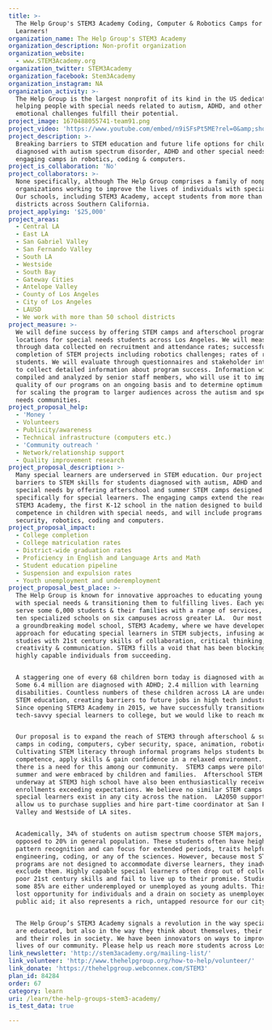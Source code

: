 ```yaml
---
title: >-
  The Help Group's STEM3 Academy Coding, Computer & Robotics Camps for Special
  Learners! 
organization_name: The Help Group's STEM3 Academy
organization_description: Non-profit organization
organization_website:
  - www.STEM3Academy.org
organization_twitter: STEM3Academy
organization_facebook: Stem3Academy
organization_instagram: NA
organization_activity: >-
  The Help Group is the largest nonprofit of its kind in the US dedicated to
  helping people with special needs related to autism, ADHD, and other social &
  emotional challenges fulfill their potential.
project_image: 1670488055741-team91.png
project_video: 'https://www.youtube.com/embed/n9iSFsPt5ME?rel=0&amp;showinfo=0'
project_description: >-
  Breaking barriers to STEM education and future life options for children
  diagnosed with autism spectrum disorder, ADHD and other special needs through
  engaging camps in robotics, coding & computers.
project_is_collaboration: 'No'
project_collaborators: >-
  None specifically, although The Help Group comprises a family of nonprofit
  organizations working to improve the lives of individuals with special needs.
  Our schools, including STEM3 Academy, accept students from more than 50 school
  districts across Southern California.
project_applying: '$25,000'
project_areas:
  - Central LA
  - East LA
  - San Gabriel Valley
  - San Fernando Valley
  - South LA
  - Westside
  - South Bay
  - Gateway Cities
  - Antelope Valley
  - County of Los Angeles
  - City of Los Angeles
  - LAUSD
  - We work with more than 50 school districts
project_measure: >-
  We will define success by offering STEM camps and afterschool programs at two
  locations for special needs students across Los Angeles. We will measure
  through data collected on recruitment and attendance rates; successful
  completion of STEM projects including robotics challenges; rates of return
  students. We will evaluate through questionnaires and stakeholder interviews
  to collect detailed information about program success. Information will be
  compiled and analyzed by senior staff members, who will use it to improve
  quality of our programs on an ongoing basis and to determine optimum methods
  for scaling the program to larger audiences across the autism and special
  needs communities.
project_proposal_help:
  - 'Money '
  - Volunteers
  - Publicity/awareness
  - Technical infrastructure (computers etc.)
  - 'Community outreach '
  - Network/relationship support
  - Quality improvement research
project_proposal_description: >-
  Many special learners are underserved in STEM education. Our project reduces
  barriers to STEM skills for students diagnosed with autism, ADHD and other
  special needs by offering afterschool and summer STEM camps designed
  specifically for special learners. The engaging camps extend the reach of
  STEM3 Academy, the first K-12 school in the nation designed to build STEM
  competence in children with special needs, and will include programs in cyber
  security, robotics, coding and computers.
project_proposal_impact:
  - College completion
  - College matriculation rates
  - District-wide graduation rates
  - Proficiency in English and Language Arts and Math
  - Student education pipeline
  - Suspension and expulsion rates
  - Youth unemployment and underemployment
project_proposal_best_place: >-
  The Help Group is known for innovative approaches to educating young people
  with special needs & transitioning them to fulfilling lives. Each year we
  serve some 6,000 students & their families with a range of services, operating
  ten specialized schools on six campuses across greater LA.  Our most recent is
  a groundbreaking model school, STEM3 Academy, where we have developed a unique
  approach for educating special learners in STEM subjects, infusing advanced
  studies with 21st century skills of collaboration, critical thinking,
  creativity & communication. STEM3 fills a void that has been blocking many
  highly capable individuals from succeeding. 


  A staggering one of every 68 children born today is diagnosed with autism.
  Some 6.4 million are diagnosed with ADHD; 2.4 million with learning
  disabilities. Countless numbers of these children across LA are underserved in
  STEM education, creating barriers to future jobs in high tech industries.
  Since opening STEM3 Academy in 2015, we have successfully transitioned
  tech-savvy special learners to college, but we would like to reach more.


  Our proposal is to expand the reach of STEM3 through afterschool & summer
  camps in coding, computers, cyber security, space, animation, robotics & more.
  Cultivating STEM literacy through informal programs helps students build
  competence, apply skills & gain confidence in a relaxed environment. We know
  there is a need for this among our community.  STEM3 camps were piloted this
  summer and were embraced by children and families.  Afterschool STEM pilots
  underway at STEM3 high school have also been enthusiastically received, with
  enrollments exceeding expectations. We believe no similar STEM camps for
  special learners exist in any city across the nation.  LA2050 support will
  allow us to purchase supplies and hire part-time coordinator at San Fernando
  Valley and Westside of LA sites.


  Academically, 34% of students on autism spectrum choose STEM majors, as
  opposed to 20% in general population. These students often have heightened
  pattern recognition and can focus for extended periods, traits helpful in
  engineering, coding, or any of the sciences. However, because most STEM
  programs are not designed to accommodate diverse learners, they inadvertently
  exclude them. Highly capable special learners often drop out of college due to
  poor 21st century skills and fail to live up to their promise. Studies show
  some 85% are either underemployed or unemployed as young adults. This signals
  lost opportunity for individuals and a drain on society as unemployed seek
  public aid; it also represents a rich, untapped resource for our city. 


  The Help Group’s STEM3 Academy signals a revolution in the way special leaners
  are educated, but also in the way they think about themselves, their futures
  and their roles in society. We have been innovators on ways to improve the
  lives of our community. Please help us reach more students across Los Angeles.
link_newsletter: 'http://stem3academy.org/mailing-list/'
link_volunteer: 'http://www.thehelpgroup.org/how-to-help/volunteer/'
link_donate: 'https://thehelpgroup.webconnex.com/STEM3'
plan_id: 84284
order: 67
category: learn
uri: /learn/the-help-groups-stem3-academy/
is_test_data: true

---
```

